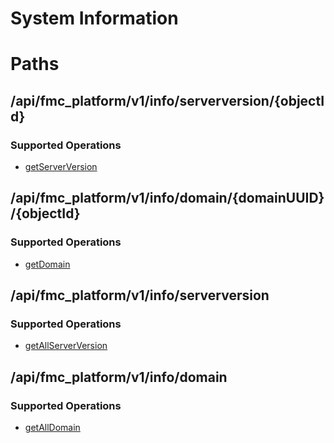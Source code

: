 # System Information

# Paths

## /api/fmc_platform/v1/info/serverversion/{objectId}

### Supported Operations
* [getServerVersion](../operations/get_server_version.md)
## /api/fmc_platform/v1/info/domain/{domainUUID}/{objectId}

### Supported Operations
* [getDomain](../operations/get_domain.md)
## /api/fmc_platform/v1/info/serverversion

### Supported Operations
* [getAllServerVersion](../operations/get_all_server_version.md)
## /api/fmc_platform/v1/info/domain

### Supported Operations
* [getAllDomain](../operations/get_all_domain.md)
